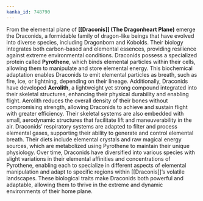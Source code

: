 ```yaml
---
kanka_id: 748790
---
```


From the elemental plane of **[[Draconis]] (The Dragonheart Plane)** emerge the Draconids, a formidable family of dragon-like beings that have evolved into diverse species, including Dragonborn and Kobolds. Their biology integrates both carbon-based and elemental essences, providing resilience against extreme environmental conditions. Draconids possess a specialized protein called **Pyrothene**, which binds elemental particles within their cells, allowing them to manipulate and store elemental energy. This biochemical adaptation enables Draconids to emit elemental particles as breath, such as fire, ice, or lightning, depending on their lineage. Additionally, Draconids have developed **Aerolith**, a lightweight yet strong compound integrated into their skeletal structures, enhancing their physical durability and enabling flight. Aerolith reduces the overall density of their bones without compromising strength, allowing Draconids to achieve and sustain flight with greater efficiency. Their skeletal systems are also embedded with small, aerodynamic structures that facilitate lift and maneuverability in the air. Draconids’ respiratory systems are adapted to filter and process elemental gases, supporting their ability to generate and control elemental breath. Their diets include elemental crystals and raw magical energy sources, which are metabolized using Pyrothene to maintain their unique physiology. Over time, Draconids have diversified into various species with slight variations in their elemental affinities and concentrations of Pyrothene, enabling each to specialize in different aspects of elemental manipulation and adapt to specific regions within [[Draconis]]’s volatile landscapes. These biological traits make Draconids both powerful and adaptable, allowing them to thrive in the extreme and dynamic environments of their home plane.